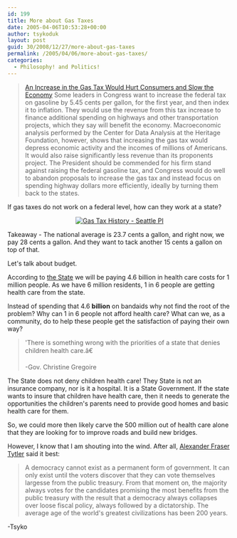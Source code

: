 ```yaml
---
id: 199
title: More about Gas Taxes
date: 2005-04-06T10:53:28+00:00
author: tsykoduk
layout: post
guid: 30/2008/12/27/more-about-gas-taxes
permalink: /2005/04/06/more-about-gas-taxes/
categories:
  - Philosophy! and Politics!
---
```

<blockquote><a href="http://www.heritage.org/Research/Taxes/wm451.cfm">An Increase in the Gas Tax Would Hurt Consumers and Slow the Economy</a>
Some leaders in Congress want to increase the federal tax on gasoline by 5.45 cents per gallon, for the first year, and then index it to inflation. They would use the revenue from this tax increase to finance additional spending on highways and other transportation projects, which they say will benefit the economy. Macroeconomic analysis performed by the Center for Data Analysis at the Heritage Foundation, however, shows that increasing the gas tax would depress economic activity and the incomes of millions of Americans. It would also raise significantly less revenue than its proponents project. The President should be commended for his firm stand against raising the federal gasoline tax, and Congress would do well to abandon proposals to increase the gas tax and instead focus on spending highway dollars more efficiently, ideally by turning them back to the states.
</blockquote>

If gas taxes do not work on a federal level, how can they work at a state?


<center><a href="http://seattlepi.nwsource.com/transportation/215368_transpo10.html"><img src="http://seattlepi.nwsource.com/dayart/20050310/fuel-tax-0310.gif" alt="Gas Tax History - Seattle PI" /></a></center>

Takeaway - The national average is 23.7 cents a gallon, and right now, we pay 28 cents a gallon. And they want to tack another 15 cents a gallon on top of that.


Let's talk about budget.


According to <a href="http://www.ofm.wa.gov/budget/highlights/assets/pdf/highlights.pdf">the State</a>  we will be paying 4.6 billion in health care costs for 1 million people. As we have 6 million residents, 1 in 6 people are getting health care from the state.


Instead of spending that 4.6 <strong>billion</strong> on bandaids why not find the root of the problem? Why can 1 in 6 people not afford health care? What can we, as a community, do to help these people get the satisfaction of paying their own way?


<blockquote>'There is something wrong with the priorities of a state that denies children health care.â€

-Gov. Christine Gregoire
</blockquote>

The State does not deny children health care! They State is not an insurance company, nor is it a hospital. It is a State Government. If the state wants to insure that children have health care, then it needs to generate the opportunities the children's parents need to provide good homes and basic health care for them.


So, we could more then likely carve the 500 million out of health care alone that they are looking for to improve roads and build new bridges.


However, I know that I am shouting into the wind. After all, <a href="http://www.bartleby.com/73/424.html">Alexander Fraser Tytler</a> said it best:


<blockquote>A democracy cannot exist as a permanent form of government. It can only exist until the voters discover that they can vote themselves largesse from the public treasury. From that moment on, the majority always votes for the candidates promising the most benefits from the public treasury with the result that a democracy always collapses over loose fiscal policy, always followed by a dictatorship. The average age of the world's greatest civilizations has been 200 years.
</blockquote>

-Tsyko
